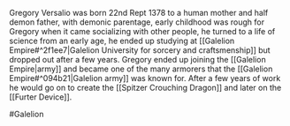 Gregory Versalio was born 22nd Rept 1378 to a human mother and half demon father, with demonic parentage, early childhood was rough for Gregory when it came socializing with other people, he turned to a life of science from an early age, he ended up studying at [[Galelion Empire#^2f1ee7|Galelion University for sorcery and craftsmenship]] but dropped out after a few years. Gregory ended up joining the [[Galelion Empire|army]] and became one of the many armorers that the [[Galelion Empire#^094b21|Galelion army]] was known for. After a few years of work he would go on to create the [[Spitzer Crouching Dragon]] and later on the [[Furter Device]].

#Galelion